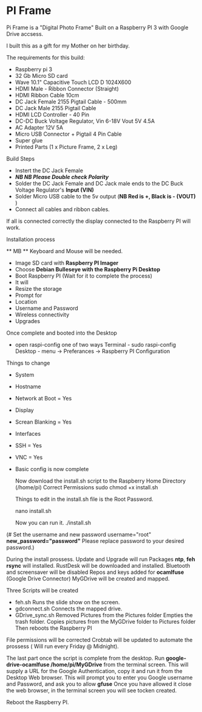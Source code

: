 # PI Frame
Pi Frame is a "Digital Photo Frame" Built on a  Raspberry PI 3 with Google Drive accsess.

I built this as a gift for my Mother on her birthday.

The requirements for this build:
 - Raspberry pi 3
 - 32 Gb Micro SD card
 - Wave 10.1" Capacitive Touch LCD D 1024X600 
 - HDMI Male - Ribbon Connector (Straight) 
 - HDMI Ribbon Cable 10cm
 - DC Jack Female 2155 Pigtail Cable - 500mm
 - DC Jack Male 2155 Pigtail Cable
 - HDMI LCD Controller - 40 Pin 
 - DC-DC Buck Voltage Regulator, Vin 6-18V Vout 5V 4.5A 
 - AC Adapter 12V 5A
 - Micro USB Connector + Pigtail 4 Pin Cable
 - Super glue
 - Printed Parts (1 x Picture Frame, 2 x Leg)
	
Build Steps
- Instert the DC Jack Female
- **_NB NB Please Double check Polarity_**
- Solder the DC Jack Female and DC Jack male ends to the DC Buck Voltage Regulator's **Input (VIN)**
- Solder Micro USB cable to the 5v output (**NB Red is +, Black is - (VOUT)** )
- Connect all cables and ribbon cables.
	
If all is connected correctly the display connected to the Raspberry PI will work.
	
Installation process

** MB ** Keyboard and Mouse will be needed.

- Image SD card with **Raspberry PI Imager**
- 	Choose **Debian Bulleseye with the Raspberry Pi Desktop**
-	Boot Raspberry PI (Wait for it to complete the process)
- 	It will
- 	Resize the storage
- 	Prompt for
- 	Location
- 	Username and Password
-	Wireless connectivity
- 	Upgrades
	
Once complete and booted into the Desktop
- open raspi-config one of two ways
	Terminal - sudo raspi-config
	Desktop  - menu -> Preferances -> Raspberry PI Configuration
		
Things to change
- System
-	Hostname
-	Network at Boot = Yes
- Display
- 	Screan Blanking = Yes
- 	Interfaces
- 	SSH = Yes
- 	VNC = Yes
- Basic config is now complete
	
	Now download the install.sh script to the Raspberry Home Directory (/home/pi)
	Correct Permissions 
	sudo chmod +x install.sh
	
	Things to edit in the install.sh file is the Root Password.
	
	nano install.sh
		
	Now you can run it.
		./install.sh

(# Set the username and new password
username="root" **new_password="password"** Please replace password to your desired password.)

During the install prossess.
 	Update and Upgrade will run
	Packages **ntp**, **feh** **rsync** will installed.
	RustDesk will be downloaded and installed.
	Bluetooth and screensaver will be disabled
	Repos and keys added for **ocamlfuse** (Google Drive Connector)
	MyGDrive will be created and mapped.
		
Three Scripts will be created
- feh.sh
	Runs the slide show on the screen.
- gdconnect.sh
	Connects the mapped drive.
- GDrive_sync.sh
	Removed Pictures from the Pictures folder
	Empties the trash folder.
	Copies pictures from the MyGDrive folder to Pictures folder
	Then reboots the Raspberry PI
		
File permissions will be corrected
Crobtab will be updated to automate the prossess ( Will run every Friday @ Midnight).

The last part once the script is complete from the desktop.
Run **google-drive-ocamlfuse /home/pi/MyGDrive** from the terminal screen.
This will supply a URL for the Google Authentication, copy it and run it from the Desktop Web browser.
This will prompt you to enter you Google username and Password, and ask you to allow **gfuse**
Once you have allowed it close the web browser, in the terminal screen you will see tocken created.

Reboot the Raspberry PI.